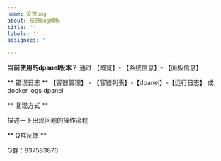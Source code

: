 ```yaml
---
name: 反馈bug
about: 反馈bug模板
title: ''
labels: ''
assignees: ''

---
```


**当前使用的dpanel版本？**
通过 【概览】- 【系统信息】- 【面板信息】


** 错误日志 **
【容器管理】 - 【容器列表】-【dpanel】-【运行日志】 或 docker logs dpanel

** 复现方式 **

描述一下出现问题的操作流程

** Q群反馈 **

Q群：837583876
